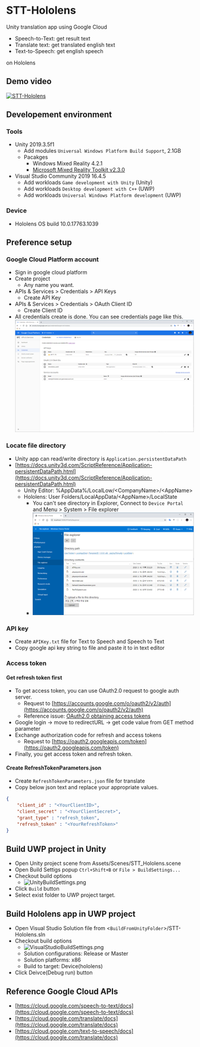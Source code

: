 # STT-Hololens

Unity translation app using Google Cloud

- Speech-to-Text: get result text
- Translate text: get translated english text
- Text-to-Speech: get english speech

on Hololens

## Demo video

[![STT-Hololens](https://img.youtube.com/vi/i8JYddLN47I/0.jpg)](https://www.youtube.com/watch?v=i8JYddLN47I "HoloLens Speech to Text, Tranlate, Text to Speech")

## Developement environment

### Tools

- Unity 2019.3.5f1
  - Add modules `Universal Windows Platform Build Support`, 2.1GB
  - Pacakges
    - Windows Mixed Reality 4.2.1
    - [Microsoft Mixed Reality Toolkit v2.3.0](https://github.com/Microsoft/MixedRealityToolkit-Unity/releases)
- Visual Studio Community 2019 16.4.5
  - Add workloads `Game development with Unity` (Unity)
  - Add workloads `Desktop development with C++` (UWP)
  - Add workloads `Universal Windows Platform development` (UWP)

### Device

- Hololens OS build 10.0.17763.1039

## Preference setup

### Google Cloud Platform account

- Sign in google cloud platform
- Create project
  - Any name you want.
- APIs & Services > Credentials > API Keys
  - Create API Key
- APIs & Services > Credentials > OAuth Client ID
  - Create Client ID
- All credentials create is done. You can see credentials page like this.
![GCP_Credentials.png](GCP_Credentials.png)

### Locate file directory

- Unity app can read/write directory is `Application.persistentDataPath`
- [https://docs.unity3d.com/ScriptReference/Application-persistentDataPath.html](https://docs.unity3d.com/ScriptReference/Application-persistentDataPath.html)
  - Unity Editor: %AppData%/LocalLow/\<CompanyName>/\<AppName>
  - Hololens: User Folders/LocalAppData/\<AppName>/LocalState
    - You can't see directory in Explorer, Connect to `Device Portal` and Menu > System > File explorer
    - ![DevicePortal_FileExplorer.png](DevicePortal_FileExplorer.png)

### API key

- Create `APIKey.txt` file for Text to Speech and Speech to Text
- Copy google api key string to file and paste it to in text editor

### Access token

#### Get refresh token first

- To get access token, you can use OAuth2.0 request to google auth server.
  - Request to [https://accounts.google.com/o/oauth2/v2/auth](https://accounts.google.com/o/oauth2/v2/auth)
  - Reference issue: [OAuth2.0 obtaining access tokens](https://github.com/jongfeelkim-VIRNECT/STT-Hololens/issues/22)
- Google login -> move to redirectURL -> get code value from GET method parameter
- Exchange authorization code for refresh and access tokens
  - Request to [https://oauth2.googleapis.com/token](https://oauth2.googleapis.com/token)
- Finally, you get access token and refresh token.

#### Create RefreshTokenParameters.json

- Create `RefreshTokenParameters.json` file for translate
- Copy below json text and replace your appropriate values.

``` json
{
    "client_id" : "<YourClientID>",
    "client_secret" : "<YourClientSecret>",
    "grant_type" : "refresh_token",
    "refresh_token" : "<YourRefreshToken>"
}
```

## Build UWP project in Unity

- Open Unity project scene from Assets/Scenes/STT_Hololens.scene
- Open Build Settigs popup `Ctrl+Shift+B` or `File > BuildSettings...`
- Checkout build options
  - ![UnityBuildSettings.png](UnityBuildSettings.png)
- Click `Build` button
- Select exist folder to UWP project target.

## Build Hololens app in UWP project

- Open Visual Studio Solution file from <`BuildFromUnityFolder`>/STT-Hololens.sln
- Checkout build options
  - ![VisualStudioBuildSettings.png](VisualStudioBuildSettings.png)
  - Solution configurations: Release or Master
  - Solution platforms: x86
  - Build to target: Device(hololens)
- Click Deivce(Debug run) button

## Reference Google Cloud APIs

- [https://cloud.google.com/speech-to-text/docs](https://cloud.google.com/speech-to-text/docs)
- [https://cloud.google.com/translate/docs](https://cloud.google.com/translate/docs)
- [https://cloud.google.com/text-to-speech/docs](https://cloud.google.com/translate/docs)
